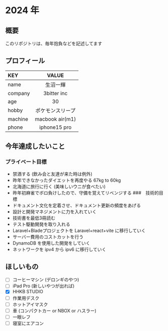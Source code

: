 # 2024 年

## 概要
このリポジトリは、毎年抱負などを記述してます

## プロフィール
|KEY|VALUE|
|:--|:--:|
|name|生沼一輝|
|company|3bitter inc|
|age|30|
|hobby|ポケモンスリープ|
|machine|macbook air(m1)|
|phone|iphone15 pro|

## 今年達成したいこと
### プライベート目標
 * 禁酒する (飲み会と友達が来た時は例外)
 * 昨年できなかったダイエットを再度やる 67kg to 60kg
 * 北海道に旅行に行く (美味しいウニが食べたい)
 * 昨年初麻雀でボロ負けしたので、守備を覚えてリベンジする
###　技術的目標
 * ドキュメント文化を定着させ、ドキュメント更新の頻度をあげる
 * 設計と開発マネジメントに力を入れていく
 * 技術書を最低3冊読む
 * テスト駆動開発を取り入れる
 * Laravel+Bladeプロジェクトを Laravel+react+vite に移行していく
 * サーバー費用のコストカットを行う
 * DynamoDB を使用した開発をしていく
 * ネットワークを ipv4 から ipv6 に移行していく

## ほしいもの
 - [ ] コーヒーマシン (デロンギのやつ)
 - [ ] iPad Pro (新しいやつが出れば)
 - [x] HHKB STUDIO
 - [ ] 作業用デスク
 - [ ] ホットアイマスク
 - [ ] 車 (コンパクトカー or NBOX or ハスラー)
 - [ ] 一眼レフ
 - [ ] 寝室にエアコン
